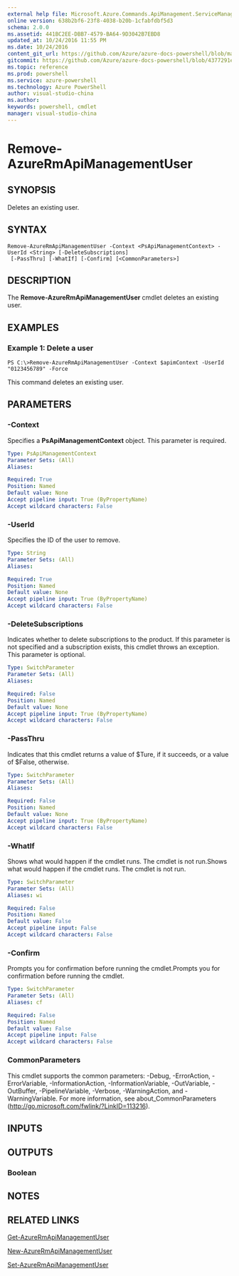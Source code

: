 ```yaml
---
external help file: Microsoft.Azure.Commands.ApiManagement.ServiceManagement.dll-Help.xml
online version: 638b2bf6-23f8-4038-b20b-1cfabfdbf5d3
schema: 2.0.0
ms.assetid: 441BC2EE-DBB7-4579-BA64-9D3042B7EBD8
updated_at: 10/24/2016 11:55 PM
ms.date: 10/24/2016
content_git_url: https://github.com/Azure/azure-docs-powershell/blob/master/azureps-cmdlets-docs/ResourceManager/Microsoft.Azure.Commands.ApiManagement.ServiceManagement/v2.2.0/Remove-AzureRmApiManagementUser.md
gitcommit: https://github.com/Azure/azure-docs-powershell/blob/4377291ee360e58e2c1c5d644155daf6a0279055/azureps-cmdlets-docs/ResourceManager/Microsoft.Azure.Commands.ApiManagement.ServiceManagement/v2.2.0/Remove-AzureRmApiManagementUser.md
ms.topic: reference
ms.prod: powershell
ms.service: azure-powershell
ms.technology: Azure PowerShell
author: visual-studio-china
ms.author: 
keywords: powershell, cmdlet
manager: visual-studio-china
---
```


# Remove-AzureRmApiManagementUser

## SYNOPSIS
Deletes an existing user.

## SYNTAX

```
Remove-AzureRmApiManagementUser -Context <PsApiManagementContext> -UserId <String> [-DeleteSubscriptions]
 [-PassThru] [-WhatIf] [-Confirm] [<CommonParameters>]
```

## DESCRIPTION
The **Remove-AzureRmApiManagementUser** cmdlet deletes an existing user.

## EXAMPLES

### Example 1: Delete a user
```
PS C:\>Remove-AzureRmApiManagementUser -Context $apimContext -UserId "0123456789" -Force
```

This command deletes an existing user.

## PARAMETERS

### -Context
Specifies a **PsApiManagementContext** object.
This parameter is required.

```yaml
Type: PsApiManagementContext
Parameter Sets: (All)
Aliases: 

Required: True
Position: Named
Default value: None
Accept pipeline input: True (ByPropertyName)
Accept wildcard characters: False
```

### -UserId
Specifies the ID of the user to remove.

```yaml
Type: String
Parameter Sets: (All)
Aliases: 

Required: True
Position: Named
Default value: None
Accept pipeline input: True (ByPropertyName)
Accept wildcard characters: False
```

### -DeleteSubscriptions
Indicates whether to delete subscriptions to the product.
If this parameter is not specified and a subscription exists, this cmdlet throws an exception.
This parameter is optional.

```yaml
Type: SwitchParameter
Parameter Sets: (All)
Aliases: 

Required: False
Position: Named
Default value: None
Accept pipeline input: True (ByPropertyName)
Accept wildcard characters: False
```

### -PassThru
Indicates that this cmdlet returns a value of $Ture, if it succeeds, or a value of $False, otherwise.

```yaml
Type: SwitchParameter
Parameter Sets: (All)
Aliases: 

Required: False
Position: Named
Default value: None
Accept pipeline input: True (ByPropertyName)
Accept wildcard characters: False
```

### -WhatIf
Shows what would happen if the cmdlet runs.
The cmdlet is not run.Shows what would happen if the cmdlet runs.
The cmdlet is not run.

```yaml
Type: SwitchParameter
Parameter Sets: (All)
Aliases: wi

Required: False
Position: Named
Default value: False
Accept pipeline input: False
Accept wildcard characters: False
```

### -Confirm
Prompts you for confirmation before running the cmdlet.Prompts you for confirmation before running the cmdlet.

```yaml
Type: SwitchParameter
Parameter Sets: (All)
Aliases: cf

Required: False
Position: Named
Default value: False
Accept pipeline input: False
Accept wildcard characters: False
```

### CommonParameters
This cmdlet supports the common parameters: -Debug, -ErrorAction, -ErrorVariable, -InformationAction, -InformationVariable, -OutVariable, -OutBuffer, -PipelineVariable, -Verbose, -WarningAction, and -WarningVariable. For more information, see about_CommonParameters (http://go.microsoft.com/fwlink/?LinkID=113216).

## INPUTS

## OUTPUTS

### Boolean

## NOTES

## RELATED LINKS

[Get-AzureRmApiManagementUser](./Get-AzureRmApiManagementUser.md)

[New-AzureRmApiManagementUser](./New-AzureRmApiManagementUser.md)

[Set-AzureRmApiManagementUser](./Set-AzureRmApiManagementUser.md)


